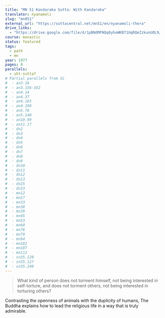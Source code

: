 ```yaml
---
title: "MN 51 Kandaraka Sutta: With Kandaraka"
translator: nyanamoli
slug: "mn051"
external_url: "https://suttacentral.net/mn51/en/nyanamoli-thera"
drive_links:
  - "https://drive.google.com/file/d/1pBNdMFNQq8yhoWKB71UqRQeZzkunUOL9/view?usp=drivesdk"
course: monastic
status: featured
tags:
  - path
  - mn
year: 1977
pages: 8
parallels:
  - sht-sutta7
# Partial parallels from SC
#  - an3.16
#  - an3.156-162
#  - an4.14
#  - an4.37
#  - an4.165
#  - an4.198
#  - an5.76
#  - an5.140
#  - an10.99
#  - an11.17
#  - dn2
#  - dn3
#  - dn4
#  - dn5
#  - dn6
#  - dn7
#  - dn8
#  - dn9
#  - dn10
#  - dn11
#  - dn12
#  - dn13
#  - dn25
#  - dn33
#  - mn12
#  - mn27
#  - mn33
#  - mn38
#  - mn39
#  - mn45
#  - mn53
#  - mn60
#  - mn76
#  - mn79
#  - mn94
#  - mn101
#  - mn107
#  - mn112
#  - sn35.120
#  - sn35.127
#  - sn35.240
---
```


> What kind of person does not torment himself, not being interested in self-torture, and does not torment others, not being interested in torturing others?

Contrasting the openness of animals with the duplicity of humans, The Buddha explains how to lead the religious life in a way that is truly admirable.
